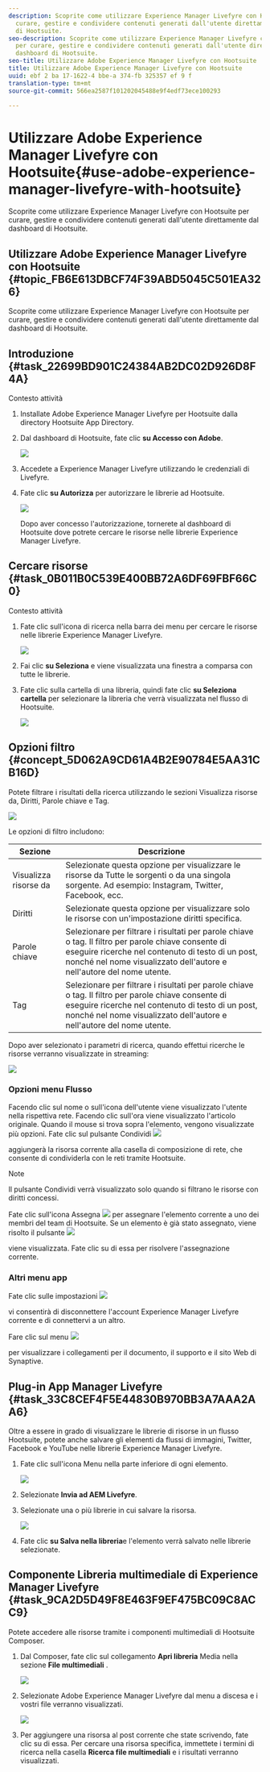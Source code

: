 ```yaml
---
description: Scoprite come utilizzare Experience Manager Livefyre con Hootsuite per
  curare, gestire e condividere contenuti generati dall'utente direttamente dal dashboard
  di Hootsuite.
seo-description: Scoprite come utilizzare Experience Manager Livefyre con Hootsuite
  per curare, gestire e condividere contenuti generati dall'utente direttamente dal
  dashboard di Hootsuite.
seo-title: Utilizzare Adobe Experience Manager Livefyre con Hootsuite
title: Utilizzare Adobe Experience Manager Livefyre con Hootsuite
uuid: ebf 2 ba 17-1622-4 bbe-a 374-fb 325357 ef 9 f
translation-type: tm+mt
source-git-commit: 566ea2587f101202045488e9f4edf73ece100293

---
```



# Utilizzare Adobe Experience Manager Livefyre con Hootsuite{#use-adobe-experience-manager-livefyre-with-hootsuite}

Scoprite come utilizzare Experience Manager Livefyre con Hootsuite per curare, gestire e condividere contenuti generati dall'utente direttamente dal dashboard di Hootsuite.

## Utilizzare Adobe Experience Manager Livefyre con Hootsuite {#topic_FB6E613DBCF74F39ABD5045C501EA326}

Scoprite come utilizzare Experience Manager Livefyre con Hootsuite per curare, gestire e condividere contenuti generati dall'utente direttamente dal dashboard di Hootsuite.

## Introduzione {#task_22699BD901C24384AB2DC02D926D8F4A}

Contesto attività

1. Installate Adobe Experience Manager Livefyre per Hootsuite dalla directory Hootsuite App Directory.

1. Dal dashboard di Hootsuite, fate clic **su Accesso con Adobe**.

   ![](assets/hootsuite-login.png)

1. Accedete a Experience Manager Livefyre utilizzando le credenziali di Livefyre.
1. Fate clic **su Autorizza** per autorizzare le librerie ad Hootsuite.

   ![](assets/hootsuite-authorize.png)

   Dopo aver concesso l'autorizzazione, tornerete al dashboard di Hootsuite dove potrete cercare le risorse nelle librerie Experience Manager Livefyre.

## Cercare risorse {#task_0B011B0C539E400BB72A6DF69FBF66C0}

Contesto attività

1. Fate clic sull'icona di ricerca nella barra dei menu per cercare le risorse nelle librerie Experience Manager Livefyre.

   ![](assets/hootsuite-search.png)

1. Fai clic **su Seleziona** e viene visualizzata una finestra a comparsa con tutte le librerie.
1. Fate clic sulla cartella di una libreria, quindi fate clic **su Seleziona cartella** per selezionare la libreria che verrà visualizzata nel flusso di Hootsuite.

   ![](assets/hootsuite-select.png)

## Opzioni filtro {#concept_5D062A9CD61A4B2E90784E5AA31CB16D}

Potete filtrare i risultati della ricerca utilizzando le sezioni Visualizza risorse da, Diritti, Parole chiave e Tag.

![](assets/hootsuite-filters.png)

Le opzioni di filtro includono:

| Sezione | Descrizione |
|--- |--- |
| Visualizza risorse da | Selezionate questa opzione per visualizzare le risorse da Tutte le sorgenti o da una singola sorgente. Ad esempio: Instagram, Twitter, Facebook, ecc. |
| Diritti | Selezionate questa opzione per visualizzare solo le risorse con un'impostazione diritti specifica. |
| Parole chiave | Selezionare per filtrare i risultati per parole chiave o tag. Il filtro per parole chiave consente di eseguire ricerche nel contenuto di testo di un post, nonché nel nome visualizzato dell'autore e nell'autore del nome utente. |
| Tag | Selezionare per filtrare i risultati per parole chiave o tag. Il filtro per parole chiave consente di eseguire ricerche nel contenuto di testo di un post, nonché nel nome visualizzato dell'autore e nell'autore del nome utente. |

Dopo aver selezionato i parametri di ricerca, quando effettui ricerche le risorse verranno visualizzate in streaming:

![](assets/hootsuite-stream.png)

### Opzioni menu Flusso

Facendo clic sul nome o sull'icona dell'utente viene visualizzato l'utente nella rispettiva rete. Facendo clic sull'ora viene visualizzato l'articolo originale. Quando il mouse si trova sopra l'elemento, vengono visualizzate più opzioni. Fate clic sul pulsante Condividi ![](assets/share.png)

aggiungerà la risorsa corrente alla casella di composizione di rete, che consente di condividerla con le reti tramite Hootsuite.

>[!NOTE]
>
>Il pulsante Condividi verrà visualizzato solo quando si filtrano le risorse con diritti concessi.

Fate clic sull'icona Assegna ![](assets/assign.png) per assegnare l'elemento corrente a uno dei membri del team di Hootsuite. Se un elemento è già stato assegnato, viene risolto il pulsante ![](assets/resolve.png)

viene visualizzata. Fate clic su di essa per risolvere l'assegnazione corrente.

### Altri menu app

Fate clic sulle impostazioni ![](assets/settings.png)

vi consentirà di disconnettere l'account Experience Manager Livefyre corrente e di connettervi a un altro.

Fare clic sul menu ![](assets/menu.png)

per visualizzare i collegamenti per il documento, il supporto e il sito Web di Synaptive.

## Plug-in App Manager Livefyre {#task_33C8CEF4F5E44830B970BB3A7AAA2AA6}

Oltre a essere in grado di visualizzare le librerie di risorse in un flusso Hootsuite, potete anche salvare gli elementi da flussi di immagini, Twitter, Facebook e YouTube nelle librerie Experience Manager Livefyre.

1. Fate clic sull'icona Menu nella parte inferiore di ogni elemento.

   ![](assets/hootsuite-menu-icon.png)

1. Selezionate **Invia ad AEM Livefyre**.
1. Selezionate una o più librerie in cui salvare la risorsa.

   ![](assets/hootsuite-save.png)

1. Fate clic **su Salva nella libreria**e l'elemento verrà salvato nelle librerie selezionate.

## Componente Libreria multimediale di Experience Manager Livefyre {#task_9CA2D5D49F8E463F9EF475BC09C8ACC9}

Potete accedere alle risorse tramite i componenti multimediali di Hootsuite Composer.

1. Dal Composer, fate clic sul collegamento **Apri libreria** Media nella sezione **File multimediali** .

   ![](assets/hootsuite-open-media-library.png)

1. Selezionate Adobe Experience Manager Livefyre dal menu a discesa e i vostri file verranno visualizzati.

   ![](assets/hootsuite-aem-files.png)

1. Per aggiungere una risorsa al post corrente che state scrivendo, fate clic su di essa. Per cercare una risorsa specifica, immettete i termini di ricerca nella casella **Ricerca file multimediali** e i risultati verranno visualizzati.
